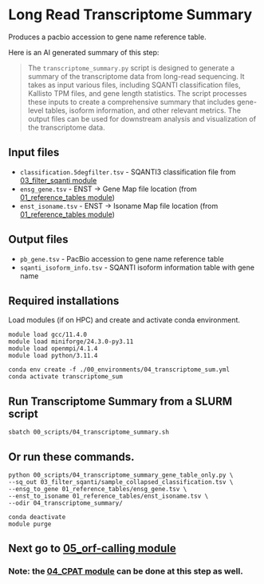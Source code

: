 # Long Read Transcriptome Summary <br />
Produces a pacbio accession to gene name reference table. <br />

Here is an AI generated summary of this step: <br />
> The `transcriptome_summary.py` script is designed to generate a summary of the transcriptome data from long-read sequencing. It takes as input various files, including SQANTI classification files, Kallisto TPM files, and gene length statistics. The script processes these inputs to create a comprehensive summary that includes gene-level tables, isoform information, and other relevant metrics. The output files can be used for downstream analysis and visualization of the transcriptome data.
## Input files
- `classification.5degfilter.tsv` - SQANTI3 classification file from [03_filter_sqanti module](https://github.com/efwatts/LRP_Troubleshooting/tree/main/03_filter_sqanti)
- `ensg_gene.tsv` - ENST -> Gene Map file location (from [01_reference_tables module](https://github.com/efwatts/LRP_Troubleshooting/tree/main/01_reference_tables))
- `enst_isoname.tsv` - ENST -> Isoname Map file location (from [01_reference_tables module](https://github.com/efwatts/LRP_Troubleshooting/tree/main/01_reference_tables))

## Output files
- `pb_gene.tsv` - PacBio accession to gene name reference table
- `sqanti_isoform_info.tsv` - SQANTI isoform information table with gene name

## Required installations
Load modules (if on HPC) and create and activate conda environment. <br />
```
module load gcc/11.4.0
module load miniforge/24.3.0-py3.11
module load openmpi/4.1.4
module load python/3.11.4

conda env create -f ./00_environments/04_transcriptome_sum.yml
conda activate transcriptome_sum
```
## Run Transcriptome Summary from a SLURM script
```
sbatch 00_scripts/04_transcriptome_summary.sh
```
## Or run these commands.
```
python 00_scripts/04_transcriptome_summary_gene_table_only.py \
--sq_out 03_filter_sqanti/sample_collapsed_classification.tsv \
--ensg_to_gene 01_reference_tables/ensg_gene.tsv \
--enst_to_isoname 01_reference_tables/enst_isoname.tsv \
--odir 04_transcriptome_summary/ 

conda deactivate
module purge
```
## Next go to [05_orf-calling module](https://github.com/efwatts/LRP_Troubleshooting/tree/main/05_orf-calling)
### Note: the [04_CPAT module](https://github.com/efwatts/LRP_Troubleshooting/tree/main/04_CPAT) can be done at this step as well. <br />